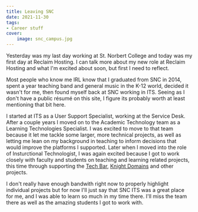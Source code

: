 ```yaml
---
title: Leaving SNC
date: 2021-11-30
tags: 
- Career stuff
cover:
    image: snc_campus.jpg
---
```

Yesterday was my last day working at St. Norbert College and today was my first day at Reclaim Hosting. I can talk more about my new role at Reclaim Hosting and what I'm excited about soon, but first I need to reflect.

Most people who know me IRL know that I graduated from SNC in 2014, spent a year teaching band and general music in the K-12 world, decided it wasn't for me, then found myself back at SNC working in ITS. Seeing as I don't have a public résumé on this site, I figure its probably worth at least mentioning that bit here. 

I started at ITS as a User Support Specialist, working at the Service Desk. After a couple years I moved on to the Academic Technology team as a Learning Technologies Specialist. I was excited to move to that team because it let me tackle some larger, more technical projects, as well as letting me lean on my background in teaching to inform decisions that would improve the platforms I supported. Later when I moved into the role of Insturctional Technologist, I was again excited because I got to work closely with faculty and students on teaching and learning related projects, this time through supporting the [Tech Bar](https://techbar.knight.domains), [Knight Domains](https://knight.domains) and other projects. 

I don't really have enough bandwith right now to properly highlight individual projects but for now I'll just say that SNC ITS was a great place for me, and I was able to learn so much in my time there. I'll miss the team there as well as the amazing students I got to work with.